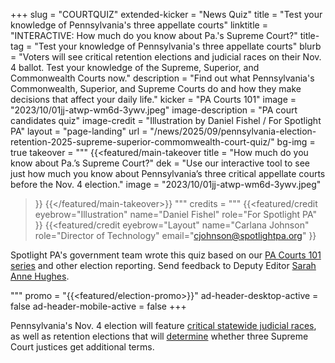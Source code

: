 +++
slug = "COURTQUIZ"
extended-kicker = "News Quiz"
title = "Test your knowledge of Pennsylvania's three appellate courts"
linktitle = "INTERACTIVE: How much do you know about Pa.'s Supreme Court?"
title-tag = "Test your knowledge of Pennsylvania's three appellate courts"
blurb = "Voters will see critical retention elections and judicial races on their Nov. 4 ballot. Test your knowledge of the Supreme, Superior, and Commonwealth Courts now."
description = "Find out what Pennsylvania's Commonwealth, Superior, and Supreme Courts do and how they make decisions that affect your daily life."
kicker = "PA Courts 101"
image = "2023/10/01jj-atwp-wm6d-3ywv.jpeg"
image-description = "PA court candidates quiz"
image-credit = "Illustration by Daniel Fishel / For Spotlight PA"
layout = "page-landing"
url = "/news/2025/09/pennsylvania-election-retention-2025-supreme-superior-commomwealth-court-quiz/"
bg-img = true
takeover = """
{{<featured/main-takeover
  title = "How much do you know about Pa.’s Supreme Court?"
  dek = "Use our interactive tool to see just how much you know about Pennsylvania’s three critical appellate courts before the Nov. 4 election."
  image = "2023/10/01jj-atwp-wm6d-3ywv.jpeg"
>}}
{{</featured/main-takeover>}}
"""
credits = """
  {{<featured/credit
    eyebrow="Illustration"
    name="Daniel Fishel"
    role="For Spotlight PA"
  >}}
  {{<featured/credit
      eyebrow="Layout"
      name="Carlana Johnson"
      role="Director of Technology"
      email="cjohnson@spotlightpa.org"
  >}}

<div class="spl-links-navy">

Spotlight PA's government team wrote this quiz based on our [PA Courts 101 series](/series/pa-courts-101/) and other election reporting. Send feedback to Deputy Editor [Sarah Anne Hughes](mailto:shughes@spotlightpa.org).

</div>

  """
promo = "{{<featured/election-promo>}}"
ad-header-desktop-active = false
ad-header-mobile-active = false
+++

Pennsylvania's Nov. 4 election will feature [critical statewide judicial races](/news/2025/09/pennsylvania-election-2025-commonwealth-superior-court-candidates-elections/), as well as retention elections that will [determine](/news/2025/09/judicial-retention-supreme-court-2025-guide-elections/) whether three Supreme Court justices get additional terms.

<div class="my-8 flex flex-row flex-wrap gap-4 justify-around">
  <div data-tf-live="01K4WV2TTFD9R8N9MGMKJ9D0C5"></div><script src="//embed.typeform.com/next/embed.js"></script>
</div>
